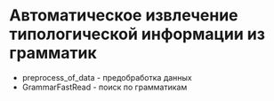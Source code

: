 # Автоматическое извлечение типологической информации из грамматик
* preprocess_of_data - предобработка данных
* GrammarFastRead - поиск по грамматикам
